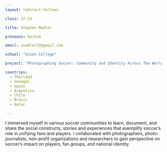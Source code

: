 ```yaml
---
layout: redirect-fellows

class: 22-23

title: Stephen Nadler

pronouns: he/him

email: snadler32@gmail.com

school: "Union College"

project: "Photographing Soccer: Community and Identity Across The World"

countries:
  - Thailand
  - Senegal
  - Spain
  - Argentina
  - Chile
  - Brazil
  - Qatar

---
```


I immersed myself in various soccer communities to learn, document, and share the social constructs, stories and experiences that exemplify soccer’s role in unifying fans and players. I collaborated with photographers, photo-journalists, non-profit organizations and researchers to gain perspective on soccer’s impact on players, fan groups, and national identity.

